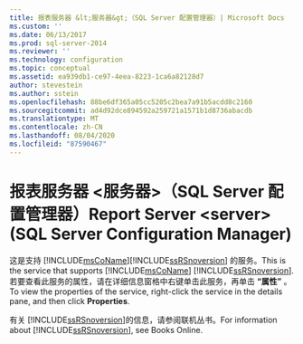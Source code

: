 ```yaml
---
title: 报表服务器 &lt;服务器&gt;（SQL Server 配置管理器）| Microsoft Docs
ms.custom: ''
ms.date: 06/13/2017
ms.prod: sql-server-2014
ms.reviewer: ''
ms.technology: configuration
ms.topic: conceptual
ms.assetid: ea939db1-ce97-4eea-8223-1ca6a82128d7
author: stevestein
ms.author: sstein
ms.openlocfilehash: 88be6df365a05cc5205c2bea7a91b5acdd8c2160
ms.sourcegitcommit: ad4d92dce894592a259721a1571b1d8736abacdb
ms.translationtype: MT
ms.contentlocale: zh-CN
ms.lasthandoff: 08/04/2020
ms.locfileid: "87590467"
---
```

# <a name="report-server-ltservergt-sql-server-configuration-manager"></a><span data-ttu-id="bf710-102">报表服务器 &lt;服务器&gt;（SQL Server 配置管理器）</span><span class="sxs-lookup"><span data-stu-id="bf710-102">Report Server &lt;server&gt; (SQL Server Configuration Manager)</span></span>
  <span data-ttu-id="bf710-103">这是支持 [!INCLUDE[msCoName](../../includes/msconame-md.md)][!INCLUDE[ssRSnoversion](../../includes/ssrsnoversion-md.md)] 的服务。</span><span class="sxs-lookup"><span data-stu-id="bf710-103">This is the service that supports [!INCLUDE[msCoName](../../includes/msconame-md.md)] [!INCLUDE[ssRSnoversion](../../includes/ssrsnoversion-md.md)].</span></span> <span data-ttu-id="bf710-104">若要查看此服务的属性，请在详细信息窗格中右键单击此服务，再单击 **“属性”** 。</span><span class="sxs-lookup"><span data-stu-id="bf710-104">To view the properties of the service, right-click the service in the details pane, and then click **Properties**.</span></span>  
  
 <span data-ttu-id="bf710-105">有关 [!INCLUDE[ssRSnoversion](../../includes/ssrsnoversion-md.md)]的信息，请参阅联机丛书。</span><span class="sxs-lookup"><span data-stu-id="bf710-105">For information about [!INCLUDE[ssRSnoversion](../../includes/ssrsnoversion-md.md)], see Books Online.</span></span>  
  
  
